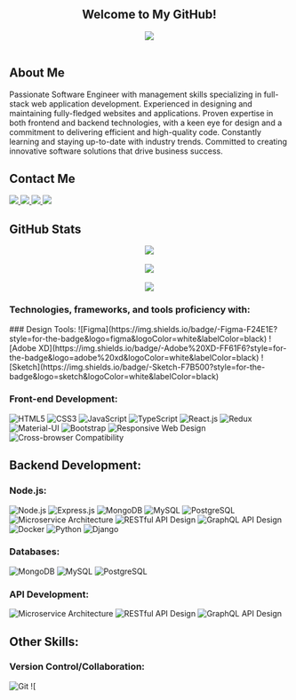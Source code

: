 <div align="center">
  <h2> Welcome to My GitHub! </h2>
  <img align="center" src="https://i.imgur.com/UXehMAa.jpg">
  <br><br>
</div>

## About Me
Passionate Software Engineer with management skills specializing in full-stack web application
development. Experienced in designing and maintaining fully-fledged websites and applications.
Proven expertise in both frontend and backend technologies, with a keen eye for design and a
commitment to delivering efficient and high-quality code. Constantly learning and staying
up-to-date with industry trends. Committed to creating innovative software solutions that drive
business success.

## Contact Me
<a href="https://jamieahmed-portfolio.netlify.app/">
  <img src="https://img.shields.io/badge/-Personal_Website-000000?style=for-the-badge&logo=Coderwall&logoColor=red" />
</a>
<a href="https://www.linkedin.com/in/jamie-ahmed-developer/">
  <img src="https://img.shields.io/badge/-LinkedIn-0077B5?style=for-the-badge&logo=LinkedIn&logoColor=white" />
</a>
<a href="https://github.com/jamieahmed">
  <img src="https://img.shields.io/github/followers/jamieahmed?style=for-the-badge&logo=GitHub" />
</a>  
<a href="mailto:jamieahmed273@gmail.com">
  <img src="https://img.shields.io/badge/-Gmail-D14836?style=for-the-badge&logo=Gmail&logoColor=white" />
</a>  

## GitHub Stats
<div align="center">
  <a href="#">
    <img align="center" src="https://github-readme-stats.vercel.app/api?username=jamieahmed&theme=dracula&show_icons=true&hide_border=true&count_private=true" />
  </a>
  <br><br>
  <a href="#">
    <img align="center" src="https://github-readme-streak-stats.herokuapp.com/?user=jamieahmed&theme=dracula&hide_border=true" />
  </a>
  <br><br>
  <a href="#">
    <img align="center" src="https://github-readme-stats.vercel.app/api/top-langs/?username=jamieahmed&theme=dracula&show_icons=true&hide_border=true&layout=compact" />
  </a>
</div>

<h3>Technologies, frameworks, and tools proficiency with:</h3>
### Design Tools:
![Figma](https://img.shields.io/badge/-Figma-F24E1E?style=for-the-badge&logo=figma&logoColor=white&labelColor=black)
![Adobe XD](https://img.shields.io/badge/-Adobe%20XD-FF61F6?style=for-the-badge&logo=adobe%20xd&logoColor=white&labelColor=black)
![Sketch](https://img.shields.io/badge/-Sketch-F7B500?style=for-the-badge&logo=sketch&logoColor=white&labelColor=black)

### Front-end Development:
![HTML5](https://img.shields.io/badge/-HTML5-E34F26?style=for-the-badge&logo=html5&logoColor=white&labelColor=black)
![CSS3](https://img.shields.io/badge/-CSS3-1572B6?style=for-the-badge&logo=css3&logoColor=white&labelColor=black)
![JavaScript](https://img.shields.io/badge/-JavaScript-F7DF1E?style=for-the-badge&logo=javascript&logoColor=black&labelColor=black)
![TypeScript](https://img.shields.io/badge/-TypeScript-007ACC?style=for-the-badge&logo=typescript&logoColor=white&labelColor=black)
![React.js](https://img.shields.io/badge/-React.js-61DAFB?style=for-the-badge&logo=react&logoColor=black&labelColor=black)
![Redux](https://img.shields.io/badge/-Redux-764ABC?style=for-the-badge&logo=redux&logoColor=white&labelColor=black)
![Material-UI](https://img.shields.io/badge/-Material--UI-0081CB?style=for-the-badge&logo=material-ui&logoColor=white&labelColor=black)
![Bootstrap](https://img.shields.io/badge/-Bootstrap-563D7C?style=for-the-badge&logo=bootstrap&logoColor=white&labelColor=black)
![Responsive Web Design](https://img.shields.io/badge/-Responsive%20Web%20Design-3DDC84?style=for-the-badge&logoColor=white&labelColor=black)
![Cross-browser Compatibility](https://img.shields.io/badge/-Cross--browser%20Compatibility-0078D7?style=for-the-badge&logoColor=white&labelColor=black)

## Backend Development:

### Node.js:
![Node.js](https://img.shields.io/badge/-Node.js-339933?style=for-the-badge&logo=node.js&logoColor=white&labelColor=black)
![Express.js](https://img.shields.io/badge/-Express.js-000000?style=for-the-badge&logo=express&logoColor=white&labelColor=black)
![MongoDB](https://img.shields.io/badge/-MongoDB-47A248?style=for-the-badge&logo=mongodb&logoColor=white&labelColor=black)
![MySQL](https://img.shields.io/badge/-MySQL-4479A1?style=for-the-badge&logo=mysql&logoColor=white&labelColor=black)
![PostgreSQL](https://img.shields.io/badge/-PostgreSQL-336791?style=for-the-badge&logo=postgresql&logoColor=white&labelColor=black)
![Microservice Architecture](https://img.shields.io/badge/-Microservice_Architecture-000000?style=for-the-badge&logoColor=white&labelColor=black)
![RESTful API Design](https://img.shields.io/badge/-RESTful_API_Design-000000?style=for-the-badge&logoColor=white&labelColor=black)
![GraphQL API Design](https://img.shields.io/badge/-GraphQL_API_Design-E10098?style=for-the-badge&logo=graphql&logoColor=white&labelColor=black)
![Docker](https://img.shields.io/badge/-Docker-2496ED?style=for-the-badge&logo=docker&logoColor=white&labelColor=black)
![Python](https://img.shields.io/badge/-Python-3776AB?style=for-the-badge&logo=python&logoColor=white&labelColor=black)
![Django](https://img.shields.io/badge/-Django-092E20?style=for-the-badge&logo=django&logoColor=white&labelColor=black)

### Databases:
![MongoDB](https://img.shields.io/badge/-MongoDB-47A248?style=for-the-badge&logo=mongodb&logoColor=white&labelColor=black)
![MySQL](https://img.shields.io/badge/-MySQL-4479A1?style=for-the-badge&logo=mysql&logoColor=white&labelColor=black)
![PostgreSQL](https://img.shields.io/badge/-PostgreSQL-336791?style=for-the-badge&logo=postgresql&logoColor=white&labelColor=black)

### API Development:
![Microservice Architecture](https://img.shields.io/badge/-Microservice_Architecture-000000?style=for-the-badge&logoColor=white&labelColor=black)
![RESTful API Design](https://img.shields.io/badge/-RESTful_API_Design-000000?style=for-the-badge&logoColor=white&labelColor=black)
![GraphQL API Design](https://img.shields.io/badge/-GraphQL_API_Design-E10098?style=for-the-badge&logo=graphql&logoColor=white&labelColor=black)

## Other Skills:
### Version Control/Collaboration:
![Git](https://img.shields.io/badge/-Git-F05032?style=for-the-badge&logo=git&logoColor=white&labelColor=black)
![

